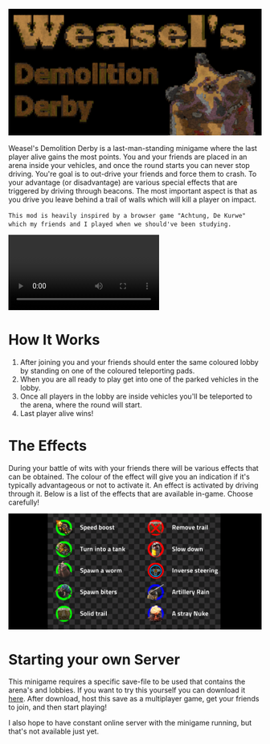 ![](https://raw.githubusercontent.com/heinwessels/Factorio-DemolitionDerby/main/modpage/media/title-image.png)

Weasel's Demolition Derby is a last-man-standing minigame where the last player alive gains the most points. You and your friends are placed in an arena inside your vehicles, and once the round starts you can never stop driving. You're goal is to out-drive your friends and force them to crash. To your advantage (or disadvantage) are various special effects that are triggered by driving through beacons. The most important aspect is that as you drive you leave behind a trail of walls which will kill a player on impact.

`This mod is heavily inspired by a browser game "Achtung, De Kurwe" which my friends and I played when we should've been studying.`

![](https://raw.githubusercontent.com/heinwessels/Factorio-DemolitionDerby/main/modpage/media/mutual-crash.mp4)
# How It Works

1. After joining you and your friends should enter the same coloured lobby by standing on one of the coloured teleporting pads.
2. When you are all ready to play get into one of the parked vehicles in the lobby.
3. Once all players in the lobby are inside vehicles you'll be teleported to the arena, where the round will start.
4. Last player alive wins!

# The Effects

During your battle of wits with your friends there will be various effects that can be obtained. The colour of the effect will give you an indication if it's typically advantageous or not to activate it. An effect is activated by driving through it. Below is a list of the effects that are available in-game. Choose carefully!

![](https://raw.githubusercontent.com/heinwessels/Factorio-DemolitionDerby/main/modpage/media/effects.png)

# Starting your own Server

This minigame requires a specific save-file to be used that contains the arena's and lobbies. If you want to try this yourself you can download it [here](https://github.com/heinwessels/Factorio-DemolitionDerby/raw/main/saves/Weasels%20Demolition%20Derby.zip). After download, host this save as a multiplayer game, get your friends to join, and then start playing!

I also hope to have constant online server with the minigame running, but that's not available just yet.